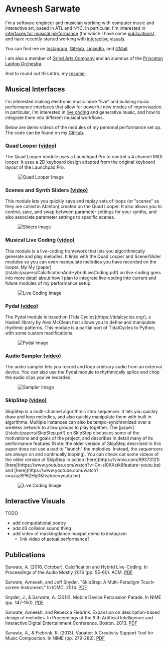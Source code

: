 <b>Avneesh Sarwate</b>
===============

I'm a software engineer and musician working with computer music and interactive art, based in ATL and NYC. In particular, I'm interested in [interfaces for musical performance](#interfaces) (for which I have some [publications](#publications)), and have recently started working with [interactive visuals](#visuals). 

You can find me on [Instagram](https://www.instagram.com/avneeshsarwate/), [GitHub](https://github.com/AvneeshSarwate), [LinkedIn](https://www.linkedin.com/in/avneesh-sarwate-16172662), and [GMail](mailto:avneeshsarwate@gmail.com). 

I am also a member of [Grind Arts Company](http://www.grindarts.com/) and an alumnus of the [Princeton Laptop Orchestra](http://plork.princeton.edu/index.php).

And to round out this intro, my [resume](/static/papers/Sarwate_Resume.pdf).

## <a id="interfaces"></a><b>Musical Interfaces</b>
I'm interested making electronic music more "live" and building music performance interfaces that allow for powerful new modes of improvisation. In particular, I'm interested in [live coding](https://en.wikipedia.org/wiki/Live_coding) and generative music, and how to integrate them into different musical workflows. 

Below are demo videos of the modules of my personal performance set up. The code can be found on my [GitHub](https://github.com/AvneeshSarwate/performancePlatform/tree/dev).

### Quad Looper [(video)](https://www.youtube.com/watch?v=iKiAXec5VqA)
<span class="marginnote">
The Quad Looper module uses a Launchpad Pro to control a 4 channel MIDI looper. It uses a 2D keyboard design adapted from the original keyboard layout of the Launchpad Pro.
</span>
<figure>
	<img src="/static/img/quad_looper.jpg" alt="Quad Looper Image">
</figure>

### Scenes and Synth Sliders [(video)](https://www.youtube.com/watch?v=VqyQjneqEmQ)
<span class="marginnote">
This module lets you quickly save and replay sets of loops (or "scenes" as they are called in Ableton) created on the Quad Looper. It also allows you to control, save, and swap between parameter settings for your synths, and also associate parameter settings to specific scenes.
</span>
<figure>
	<img src="/static/img/scenes_sliders.jpg" alt="Sliders Image">
</figure>

### Musical Live Coding [(video)](https://www.youtube.com/watch?v=R64AoH1WEOo)
<span class="marginnote">
This module is a live-coding framework that lets you algorithmically generate and play melodies. It links with the Quad Looper and Scene/Slider modules so you can even manipulate melodies you have recorded on the looper. My My [paper](/static/papers/CalcificationAndHybridLiveCoding.pdf) on live-coding goes into more detail about how I plan to integrate live-coding into current and future modules of my performance setup.
</span>
<figure>
	<img src="/static/img/live_coding.jpg" alt="Live Coding Image">
</figure>

### Pydal [(video)](https://www.youtube.com/watch?v=57jBWRkTb1M)
<span class="marginnote">
The Pydal module is based on [TidalCycles](https://tidalcycles.org/), a Haskell library by Alex McClean that allows you to define and manipulate rhythmic patterns. This module is a partial port of TidalCycles to Python, with some custom modifications.
</span>
<figure>
	<img src="/static/img/pydal_crop.jpg" alt="Pydal Image">
</figure>

### Audio Sampler [(video)](https://www.youtube.com/watch?v=0EM-peUwOjk)
<span class="marginnote">
The audio sampler lets you record and loop arbitrary audio from an external device. You can also use the Pydal module to rhythmically splice and chop the audio clips you’ve recorded.
</span>
<figure>
	<img src="/static/img/sampler.jpg" alt="Sampler Image">
</figure>

### SkipStep [(video)](https://www.youtube.com/watch?v=An8rsLGQtDw)
<span class="marginnote">
SkipStep is a multi-channel algorithmic step sequencer. It lets you quickly draw and loop melodies, and also quickly manipulate them with built in algorithms. Multiple instances can also be tempo-synchronized over a wireless network to allow groups to play together. The [paper](/static/papers/SkipStep.pdf) on SkipStep discusses some of the motivations and goals of the project, and describes in detail many of its performance features (Note: the older version of SkipStep described in this paper does not use a pad to "launch" the melodies. Instead, the sequencers are always on and continually looping). You can check out some videos of the older version of SkipStep in action [here](https://vimeo.com/99373121) [here](https://www.youtube.com/watch?v=Cn-sI0XXstk&feature=youtu.be) and [here](https://www.youtube.com/watch?v=aJazBP6ZHg0&feature=youtu.be)
</span>
<figure>
	<img src="/static/img/skipstep.jpg" alt="Live Coding Image">
</figure>


## <a id="visuals"></a><b>Interactive Visuals</b>
TODO
- add computational poetry
- add d3 collision sound thing
- add video of maskingdance.maxpat demo to instagram 
	- link video of actual performance?

## <a id="publications"></a><b>Publications</b>
Sarwate, A. (2016, October). Calcification and Hybrid Live-Coding. In Proceedings of the Audio Mostly 2016 (pp. 55-60). ACM. [PDF](/static/papers/CalcificationAndHybridLiveCoding.pdf)

Sarwate, Avneesh, and Jeff Snyder. "SkipStep: A Multi-Paradigm Touch-screen Instrument." In ICMC. 2014. [PDF](/static/papers/SkipStep.pdf)

Snyder, J., & Sarwate, A. (2014). Mobile Device Percussion Parade. In NIME (pp. 147-150). [PDF](/static/papers/MobileMarchingBand.pdf) 

Sarwate, Avneesh, and Rebecca Fiebrink. Expansion on description-based design of melodies. In Proceedings of the 9 th Artificial Intelligence and Interactive Digital Entertainment Conference. Boston. 2013. [PDF](papers/ExpansionOnDescriptionBasedDesign.pdf)

Sarwate, A., & Fiebrink, R. (2013). Variator: A Creativity Support Tool for Music Composition. In NIME (pp. 279-282). [PDF](/static/papers/Variator.pdf)